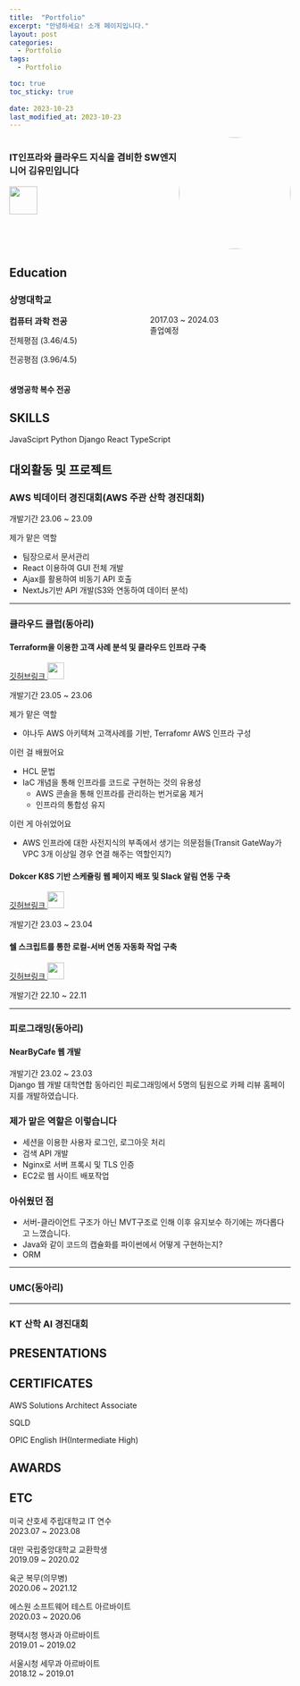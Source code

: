 ```yaml
---
title:  "Portfolio"
excerpt: "안녕하세요! 소개 페이지입니다."
layout: post
categories:
  - Portfolio
tags:
  - Portfolio

toc: true
toc_sticky: true
 
date: 2023-10-23
last_modified_at: 2023-10-23
---
```

<style>
    .container{
        ;
    }
    .grid-container{
        display:grid;
        grid-template-columns:1fr 1fr;
    }
</style>

<div class=header style="display:flex;">
<div class=container-left>
<h3> IT인프라와 클라우드 지식을 겸비한 SW엔지니어 김유민입니다</h3>
<a href="https://github.com/minyou2675">
<img src="../../public/img/github.png" width="50px" height="50px"></a>
</div>
<div class=container-right>
<img src="../../public/img/이력서사진.jpg" width="200px" height="200px" style="border-radius: 60%; overflow-hidden:true;">
</div>
</div>


## Education




### 상명대학교

<div class="grid-container">
    <div>
    <div style="font-size:15px; font-weight:bold;">컴퓨터 과학 전공</div>
    <div style="p{font-size:}">
    <p>전체평점 (3.46/4.5)</p>
    <p>전공평점 (3.96/4.5)</p>
    </div>
    </div>
    <div>
    2017.03 ~ 2024.03
    <br>졸업예정
    </div>

</div>

#### 생명공학 복수 전공

## SKILLS 
JavaSciprt Python Django React TypeScript 

## 대외활동 및 프로젝트
### AWS 빅데이터 경진대회(AWS 주관 산학 경진대회)
개발기간 23.06 ~ 23.09

제가 맡은 역할

* 팀장으로서 문서관리
* React 이용하여 GUI 전체 개발
* Ajax를 활용하여 비동기 API 호출
* NextJs기반 API 개발(S3와 연동하여 데이터 분석)


--- 


### 클라우드 클럽(동아리)
#### Terraform을 이용한 고객 사례 분석 및 클라우드 인프라 구축
<a href="https://github.com/minyou2675/Yanadoo_Terraform">깃허브링크 
<img src="../../public/img/github.png" width="30px" height="30px"></a>

개발기간 23.05 ~ 23.06

제가 맡은 역할
* 야나두 AWS 아키텍쳐 고객사례를 기반, Terrafomr AWS 인프라 구성

이런 걸 배웠어요
* HCL 문법
* IaC 개념을 통해 인프라를 코드로 구현하는 것의 유용성
    * AWS 콘솔을 통해 인프라를 관리하는 번거로움 제거
    * 인프라의 통합성 유지

이런 게 아쉬었어요
* AWS 인프라에 대한 사전지식의 부족에서 생기는 의문점들(Transit GateWay가 VPC 3개 이상일 경우 연결 해주는 역할인지?)


#### Dokcer K8S 기반 스케쥴링 웹 페이지 배포 및 Slack 알림 연동 구축
<a href="https://github.com/minyou2675/Yanadoo_Terraform">깃허브링크 
<img src="../../public/img/github.png" width="30px" height="30px"></a>

개발기간 23.03 ~ 23.04


#### 쉘 스크립트를 통한 로컬-서버 연동 자동화 작업 구축
<a href="https://github.com/minyou2675/CloudClub">깃허브링크 
<img src="../../public/img/github.png" width="30px" height="30px"></a>

개발기간 22.10 ~ 22.11


---

### 피로그래밍(동아리)
#### NearByCafe 웹 개발
개발기간 23.02 ~ 23.03
<br>Django 웹 개발 대학연합 동아리인 피로그래밍에서 5명의 팀원으로 카페 리뷰 홈페이지를 개발하였습니다.
### 제가 맡은 역할은 이렇습니다
* 세션을 이용한 사용자 로그인, 로그아웃 처리
* 검색 API 개발
* Nginx로 서버 프록시 및 TLS 인증
* EC2로 웹 사이트 배포작업
### 아쉬웠던 점
* 서버-클라이언트 구조가 아닌 MVT구조로 인해 이후 유지보수 하기에는 까다롭다고 느꼈습니다.
* Java와 같이 코드의 캡슐화를 파이썬에서 어떻게 구현하는지?
* ORM

---

### UMC(동아리)

---

### KT 산학 AI 경진대회


## PRESENTATIONS

## CERTIFICATES
AWS Solutions Architect Associate

SQLD 

OPIC English IH(Intermediate High)

## AWARDS

## ETC

미국 산호세 주립대학교 IT 연수
<br>2023.07 ~ 2023.08

대만 국립중앙대학교 교환학생
<br>2019.09 ~ 2020.02

육군 복무(의무병)
<br>2020.06 ~ 2021.12

에스원 소프트웨어 테스트 아르바이트
<br>2020.03 ~ 2020.06

평택시청 행사과 아르바이트
<br>2019.01 ~ 2019.02

서울시청 세무과 아르바이트
<br>2018.12 ~ 2019.01

